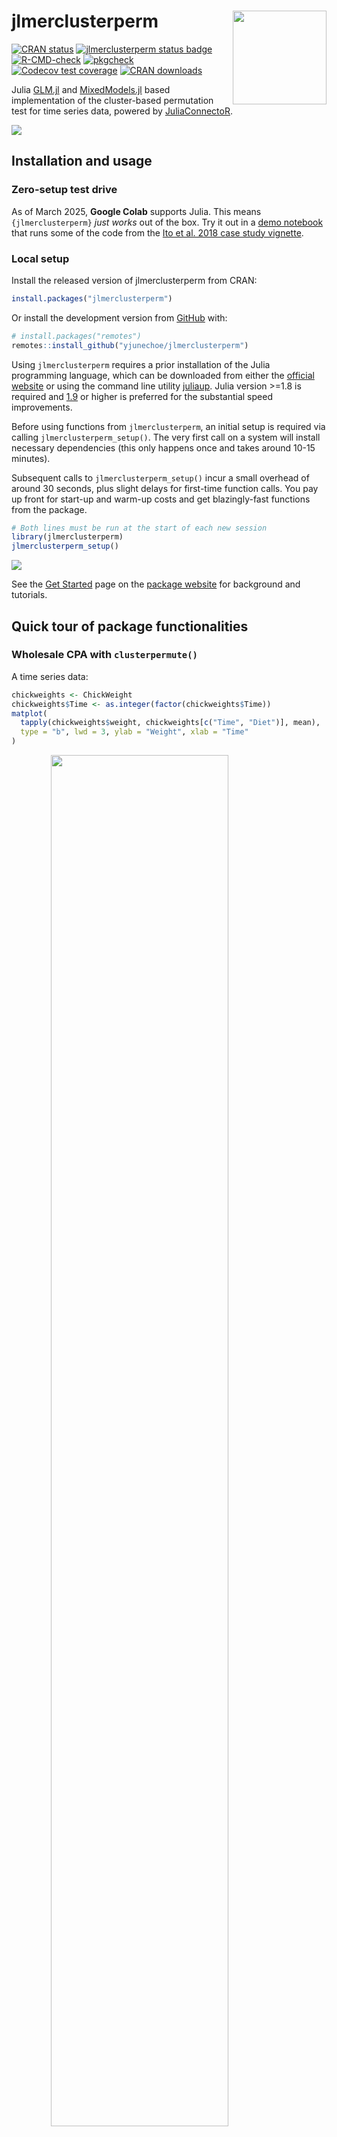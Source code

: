 
<!-- README.md is generated from README.Rmd. Please edit that file -->

# jlmerclusterperm <a href="https://yjunechoe.github.io/jlmerclusterperm/"><img src="man/figures/logo.png" align="right" height="150" /></a>

<!-- badges: start -->

[![CRAN
status](https://www.r-pkg.org/badges/version/jlmerclusterperm)](https://CRAN.R-project.org/package=jlmerclusterperm)
[![jlmerclusterperm status
badge](https://yjunechoe.r-universe.dev/badges/jlmerclusterperm)](https://yjunechoe.r-universe.dev/jlmerclusterperm)
[![R-CMD-check](https://github.com/yjunechoe/jlmerclusterperm/actions/workflows/R-CMD-check.yaml/badge.svg)](https://github.com/yjunechoe/jlmerclusterperm/actions/workflows/R-CMD-check.yaml)
[![pkgcheck](https://github.com/yjunechoe/jlmerclusterperm/workflows/pkgcheck/badge.svg)](https://github.com/yjunechoe/jlmerclusterperm/actions?query=workflow%3Apkgcheck)
[![Codecov test
coverage](https://codecov.io/gh/yjunechoe/jlmerclusterperm/branch/main/graph/badge.svg)](https://app.codecov.io/gh/yjunechoe/jlmerclusterperm?branch=main)
[![CRAN
downloads](https://cranlogs.r-pkg.org/badges/grand-total/jlmerclusterperm)](https://cranlogs.r-pkg.org/badges/grand-total/jlmerclusterperm)
<!-- badges: end -->

Julia [GLM.jl](https://github.com/JuliaStats/GLM.jl) and
[MixedModels.jl](https://github.com/JuliaStats/MixedModels.jl) based
implementation of the cluster-based permutation test for time series
data, powered by
[JuliaConnectoR](https://github.com/stefan-m-lenz/JuliaConnectoR).

<img src="man/figures/clusterpermute_animation.gif" style="display: block; margin: auto;" />

## Installation and usage

### Zero-setup test drive

As of March 2025, **Google Colab** supports Julia. This means `{jlmerclusterperm}`
*just works* out of the box. Try it out in a
[demo notebook](https://colab.research.google.com/drive/1pTXGbuoQKka5Tm8qnyaHrMHs0Z-ALD7k?usp=sharing)
that runs some of the code from the
[Ito et al. 2018 case study vignette](https://yjunechoe.github.io/jlmerclusterperm/articles/Ito-et-al-2018.html).

### Local setup

Install the released version of jlmerclusterperm from CRAN:

``` r
install.packages("jlmerclusterperm")
```

Or install the development version from
[GitHub](https://github.com/yjunechoe/jlmerclusterperm) with:

``` r
# install.packages("remotes")
remotes::install_github("yjunechoe/jlmerclusterperm")
```

Using `jlmerclusterperm` requires a prior installation of the Julia
programming language, which can be downloaded from either the [official
website](https://julialang.org/) or using the command line utility
[juliaup](https://github.com/JuliaLang/juliaup). Julia version \>=1.8 is
required and
[1.9](https://julialang.org/blog/2023/04/julia-1.9-highlights/#caching_of_native_code)
or higher is preferred for the substantial speed improvements.

Before using functions from `jlmerclusterperm`, an initial setup is
required via calling `jlmerclusterperm_setup()`. The very first call on
a system will install necessary dependencies (this only happens once and
takes around 10-15 minutes).

Subsequent calls to `jlmerclusterperm_setup()` incur a small overhead of
around 30 seconds, plus slight delays for first-time function calls. You
pay up front for start-up and warm-up costs and get blazingly-fast
functions from the package.

``` r
# Both lines must be run at the start of each new session
library(jlmerclusterperm)
jlmerclusterperm_setup()
```

<picture>
<source media="(prefers-color-scheme: dark)" srcset="man/figures/README-/setup-io-dark.svg">
<img src="man/figures/README-/setup-io.svg" style="display: block; margin: auto;" />
</picture>

See the [Get
Started](https://yjunechoe.github.io/jlmerclusterperm/articles/jlmerclusterperm.html)
page on the [package
website](https://yjunechoe.github.io/jlmerclusterperm/) for background
and tutorials.

## Quick tour of package functionalities

### Wholesale CPA with `clusterpermute()`

A time series data:

``` r
chickweights <- ChickWeight
chickweights$Time <- as.integer(factor(chickweights$Time))
matplot(
  tapply(chickweights$weight, chickweights[c("Time", "Diet")], mean),
  type = "b", lwd = 3, ylab = "Weight", xlab = "Time"
)
```

<img src="man/figures/README-chickweight-1.png" width="75%" style="display: block; margin: auto;" />

Preparing a specification object with `make_jlmer_spec()`:

``` r
chickweights_spec <- make_jlmer_spec(
  formula = weight ~ 1 + Diet,
  data = chickweights,
  subject = "Chick", time = "Time"
)
chickweights_spec
```

<picture>
<source media="(prefers-color-scheme: dark)" srcset="man/figures/README-/spec-io-dark.svg">
<img src="man/figures/README-/spec-io.svg" style="display: block; margin: auto;" />
</picture>

Cluster-based permutation test with `clusterpermute()`:

``` r
set_rng_state(123L)
clusterpermute(
  chickweights_spec,
  threshold = 2.5,
  nsim = 100
)
```

<picture>
<source media="(prefers-color-scheme: dark)" srcset="man/figures/README-/CPA-io-dark.svg">
<img src="man/figures/README-/CPA-io.svg" style="display: block; margin: auto;" />
</picture>

Including random effects:

``` r
chickweights_re_spec <- make_jlmer_spec(
  formula = weight ~ 1 + Diet + (1 | Chick),
  data = chickweights,
  subject = "Chick", time = "Time"
)
set_rng_state(123L)
clusterpermute(
  chickweights_re_spec,
  threshold = 2.5,
  nsim = 100
)$empirical_clusters
```

<picture>
<source media="(prefers-color-scheme: dark)" srcset="man/figures/README-/reCPA-io-dark.svg">
<img src="man/figures/README-/reCPA-io.svg" style="display: block; margin: auto;" />
</picture>

### Piecemeal approach to CPA

Computing time-wise statistics of the observed data:

``` r
empirical_statistics <- compute_timewise_statistics(chickweights_spec)
matplot(t(empirical_statistics), type = "b", pch = 1, lwd = 3, ylab = "t-statistic")
abline(h = 2.5, lty = 3)
```

<img src="man/figures/README-empirical_statistics-1.png" width="75%" style="display: block; margin: auto;" />

Identifying empirical clusters:

``` r
empirical_clusters <- extract_empirical_clusters(empirical_statistics, threshold = 2.5)
empirical_clusters
```

<picture>
<source media="(prefers-color-scheme: dark)" srcset="man/figures/README-/empirical_clusters-dark.svg">
<img src="man/figures/README-/empirical_clusters.svg" style="display: block; margin: auto;" />
</picture>

Simulating the null distribution:

``` r
set_rng_state(123L)
null_statistics <- permute_timewise_statistics(chickweights_spec, nsim = 100)
null_cluster_dists <- extract_null_cluster_dists(null_statistics, threshold = 2.5)
null_cluster_dists
```

<picture>
<source media="(prefers-color-scheme: dark)" srcset="man/figures/README-/null_statistics-dark.svg">
<img src="man/figures/README-/null_statistics.svg" style="display: block; margin: auto;" />
</picture>

Significance testing the cluster-mass statistic:

``` r
calculate_clusters_pvalues(empirical_clusters, null_cluster_dists, add1 = TRUE)
```

<picture>
<source media="(prefers-color-scheme: dark)" srcset="man/figures/README-/calculate_clusters_pvalues-dark.svg">
<img src="man/figures/README-/calculate_clusters_pvalues.svg" style="display: block; margin: auto;" />
</picture>

Iterating over a range of threshold values:

``` r
walk_threshold_steps(empirical_statistics, null_statistics, steps = c(2, 2.5, 3))
```

<picture>
<source media="(prefers-color-scheme: dark)" srcset="man/figures/README-/walk_threshold_steps-dark.svg">
<img src="man/figures/README-/walk_threshold_steps.svg" style="display: block; margin: auto;" />
</picture>

## Acknowledgments

- The paper [Maris & Oostenveld
  (2007)](https://doi.org/10.1016/j.jneumeth.2007.03.024) which
  originally proposed the cluster-based permutation analysis.

- The [JuliaConnectoR](https://github.com/stefan-m-lenz/JuliaConnectoR)
  package for powering the R interface to Julia.

- The Julia packages [GLM.jl](https://github.com/JuliaStats/GLM.jl) and
  [MixedModels.jl](https://github.com/JuliaStats/MixedModels.jl) for
  fast implementations of (mixed effects) regression models.

- Existing implementations of CPA in R
  ([permuco](https://jaromilfrossard.github.io/permuco/),
  [permutes](https://cran.r-project.org/package=permutes), etc.) whose
  designs inspired the CPA interface in jlmerclusterperm.

## Citations

If you use jlmerclusterperm for cluster-based permutation test with
mixed-effects models in your research, please cite one (or more) of the
following as you see fit.

To cite jlmerclusterperm:

- Choe, J. (2024). jlmerclusterperm: Cluster-Based
  Permutation Analysis for Densely Sampled Time Data. R package version
  1.1.4.
  [10.32614/CRAN.package.jlmerclusterperm](https://doi.org/10.32614/CRAN.package.jlmerclusterperm).

To cite the cluster-based permutation test:

- Maris, E., & Oostenveld, R. (2007). Nonparametric statistical testing
  of EEG- and MEG-data. *Journal of Neuroscience Methods, 164*, 177–190.
  doi: 10.1016/j.jneumeth.2007.03.024.

To cite the Julia programming language:

- Bezanson, J., Edelman, A., Karpinski, S., & Shah, V. B. (2017). Julia:
  A Fresh Approach to Numerical Computing. *SIAM Review, 59*(1), 65–98.
  doi: 10.1137/141000671.

To cite the GLM.jl and MixedModels.jl Julia libraries, consult their
Zenodo pages:

- GLM: <https://doi.org/10.5281/zenodo.3376013>
- MixedModels: <https://zenodo.org/badge/latestdoi/9106942>
